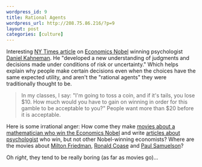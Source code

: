 ```yaml
--- 
wordpress_id: 9
title: Rational Agents
wordpress_url: http://208.75.86.216/?p=9
layout: post
categories: [culture]
---
```

Interesting <a href="http://www.nytimes.com/2002/11/05/health/policy/05CONV.html">NY Times article</a> on <a href="http://www.nobel.se/economics/">Economics Nobel</a> winning psychologist <a href="http://www.princeton.edu/%7Epsych/PsychSite/fac_kahneman.html">Daniel Kahneman</a>. He "developed a new understanding of judgments and decisions made under conditions of risk or uncertainty." Which helps explain why people make certain decisions even when the choices have the same expected utility, and aren't the "rational agents" they were traditionally thought to be.

<blockquote>
In my classes, I say: "I'm going to toss a coin, and if it's tails, you lose $10. How much would you have to gain on winning in order for this gamble to be acceptable to you?" People want more than $20 before it is acceptable.
</blockquote>

Here is some irrational anger: How come they make <a href="http://us.imdb.com/Title?0268978">movies about a mathematician who win the Economics Nobel</a> and write <a href="http://www.nytimes.com/2002/11/05/health/policy/05CONV.html">articles about psychologist</a> who win, but not other Nobel-winning economists? Where are the movies about <a href="http://www.nobel.se/economics/laureates/1976/index.html">Milton Friedman</a>, <a href="http://www.nobel.se/economics/laureates/1991/index.html">Ronald Coase</a> and <a href="http://www.nobel.se/economics/laureates/1970/index.html">Paul Samuelson</a>?

Oh <i>right</i>, they tend to be really boring (as far as movies go)...
